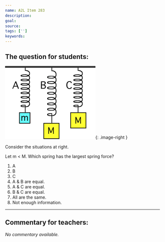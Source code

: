 ```yaml
---
name: A2L Item 283
description: 
goal: 
source: 
tags: ['']
keywords: 
---
```


## The question for students:

![Item283_fig1.gif](../images/Item283_fig1.gif){: .image-right } 

Consider the situations at right.

Let m < M. Which spring has the largest spring force?

1. A
2. B
3. C
4. A & B are equal.
5. A & C are equal.
6. B & C are equal.
7. All are the same.
8. Not enough information.

<hr/>

## Commentary for teachers:

_No commentary available._
